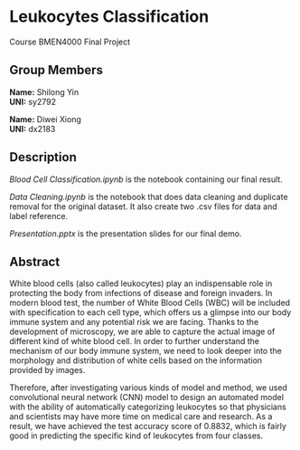# Leukocytes Classification
Course BMEN4000 Final Project

## Group Members
**Name:** Shilong Yin  
**UNI:** sy2792

**Name:** Diwei Xiong  
**UNI:** dx2183

## Description
*Blood Cell Classification.ipynb* is the notebook containing our final result.

*Data Cleaning.ipynb* is the notebook that does data cleaning and duplicate removal for the original dataset. It also create two .csv files for data and label reference.

*Presentation.pptx* is the presentation slides for our final demo.

## Abstract
White blood cells (also called leukocytes) play an indispensable role in protecting the body from infections of disease and foreign invaders. In modern blood test, the number of White Blood Cells (WBC) will be included with specification to each cell type, which offers us a glimpse into our body immune system and any potential risk we are facing. Thanks to the development of microscopy, we are able to capture the actual image of different kind of white blood cell. In order to further understand the mechanism of our body immune system, we need to look deeper into the morphology and distribution of white cells based on the information provided by images.

Therefore, after investigating various kinds of model and method, we used convolutional neural network (CNN) model to design an automated model with the ability of automatically categorizing leukocytes so that physicians and scientists may have more time on medical care and research. As a result, we have achieved the test accuracy score of 0.8832, which is fairly good in predicting the specific kind of leukocytes from four classes.
